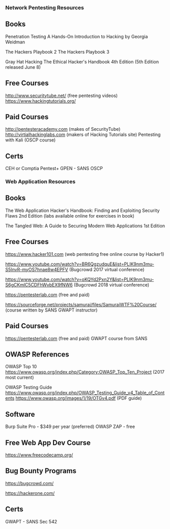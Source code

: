 ### Network Pentesting Resources

## Books

Penetration Testing
A Hands-On Introduction to Hacking
by Georgia Weidman

The Hackers Playbook 2 
The Hackers Playbook 3

Gray Hat Hacking The Ethical Hacker's Handbook 4th Edition (5th Edition released June 8)

## Free Courses
http://www.securitytube.net/ (free pentesting videos)
https://www.hackingtutorials.org/

## Paid Courses
http://pentesteracademy.com (makes of SecurityTube)
http://virtialhackinglabs.com (makers of Hacking Tutorials site)
Pentesting with Kali (OSCP course)


## Certs
CEH or Comptia Pentest+
GPEN - SANS
OSCP


### Web Application Resources

## Books

The Web Application Hacker's Handbook: Finding and Exploiting Security Flaws 2nd Edition (labs available online for exercises in book)

The Tangled Web: A Guide to Securing Modern Web Applications 1st Edition

## Free Courses

https://www.hacker101.com (web pentesting free online course by Hacker1)

https://www.youtube.com/watch?v=BR6QgzudquE&list=PLIK9nm3mu-S5InvR-myOS7hnae8w4EPFV (Bugcrowd 2017 virtual conference)

https://www.youtube.com/watch?v=oKQYd2Pxn2Y&list=PLIK9nm3mu-S6gCKmlC5CDFhWvbEX9fNW6 (Bugcrowd 2018 virtual conference)

https://pentesterlab.com (free and paid)

https://sourceforge.net/projects/samurai/files/SamuraiWTF%20Course/ (course written by SANS GWAPT instructor) 

## Paid Courses
https://pentesterlab.com (free and paid)
GWAPT course from SANS

## OWASP References

OWASP Top 10
https://www.owasp.org/index.php/Category:OWASP_Top_Ten_Project (2017 most current)

OWASP Testing Guide
https://www.owasp.org/index.php/OWASP_Testing_Guide_v4_Table_of_Contents
https://www.owasp.org/images/1/19/OTGv4.pdf (PDF guide)


## Software

Burp Suite Pro - $349 per year (preferred)
OWASP ZAP - free 

## Free Web App Dev Course

https://www.freecodecamp.org/

## Bug Bounty Programs

https://bugcrowd.com/ 

https://hackerone.com/

## Certs

GWAPT - SANS Sec 542

